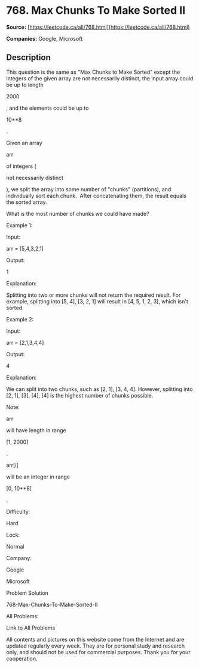 # 768. Max Chunks To Make Sorted II

**Source:** [https://leetcode.ca/all/768.html](https://leetcode.ca/all/768.html)

**Companies:** Google, Microsoft

## Description

This question is the same as "Max Chunks to Make Sorted" except the integers of
        the given array are not necessarily distinct, the input array could be up to length

2000

,
        and the elements could be up to

10**8

.

Given an array

arr

of integers (

not necessarily distinct

), we
        split the array into some number of "chunks" (partitions), and individually sort
        each chunk.  After concatenating them, the result equals the sorted array.

What is the most number of chunks we could have made?

Example 1:

Input:

arr = [5,4,3,2,1]

Output:

1

Explanation:

Splitting into two or more chunks will not return the required result.
For example, splitting into [5, 4], [3, 2, 1] will result in [4, 5, 1, 2, 3], which isn't sorted.

Example 2:

Input:

arr = [2,1,3,4,4]

Output:

4

Explanation:

We can split into two chunks, such as [2, 1], [3, 4, 4].
However, splitting into [2, 1], [3], [4], [4] is the highest number of chunks possible.

Note:

arr

will have length in range

[1, 2000]

.

arr[i]

will be an integer in range

[0, 10**8]

.

Difficulty:

Hard

Lock:

Normal

Company:

Google

Microsoft

Problem Solution

768-Max-Chunks-To-Make-Sorted-II

All Problems:

Link to All Problems

All contents and pictures on this website come from the Internet and are updated regularly every week. They are for personal study and research only, and should not be used for commercial purposes. Thank you for your cooperation.

